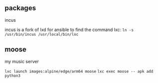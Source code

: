## packages
incus

incus is a fork of lxd
for ansible to find the command lxc:
`ln -s /usr/bin/incus /usr/local/bin/lxc`


## moose

my music server

`lxc launch images:alpine/edge/arm64 moose`
`lxc exec moose -- apk add python3`
